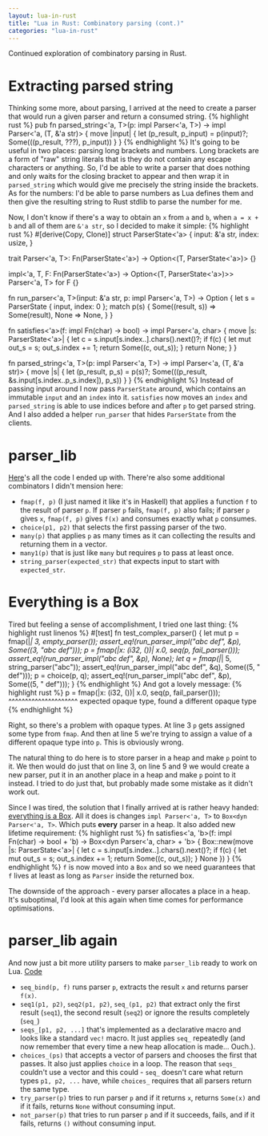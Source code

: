 ```yaml
---
layout: lua-in-rust
title: "Lua in Rust: Combinatory parsing (cont.)"
categories: "lua-in-rust"
---
```


Continued exploration of combinatory parsing in Rust.

Extracting parsed string
========================

Thinking some more, about parsing, I arrived at the need to create a parser that
would run a given parser and return a consumed string.
{% highlight rust %}
pub fn parsed_string<'a, T>(p: impl Parser<'a, T>) -> impl Parser<'a, (T, &'a str)> {
    move |input| {
        let (p_result, p_input) = p(input)?;
        Some(((p_result, ???), p_input))
    }
}
{% endhighlight %}
It's going to be useful in two places: parsing long brackets and numbers. Long brackets
are a form of "raw" string literals that is they do not contain any escape characters or anything.
So, I'd be able to write a parser that does nothing and only waits for the closing bracket to appear and
then wrap it in `parsed_string` which would give me precisely the string inside the brackets.
As for the numbers: I'd be able to parse numbers as Lua defines them and then give the resulting string
to Rust stdlib to parse the number for me.

Now, I don't know if there's a way to obtain an `x` from `a` and `b`, when `a = x + b` and all of them
are `&'a str`, so I decided to make it simple:
{% highlight rust %}
#[derive(Copy, Clone)]
struct ParserState<'a> {
    input: &'a str,
    index: usize,
}

trait Parser<'a, T>: Fn(ParserState<'a>) -> Option<(T, ParserState<'a>)> {}

impl<'a, T, F: Fn(ParserState<'a>) -> Option<(T, ParserState<'a>)>> Parser<'a, T> for F {}

fn run_parser<'a, T>(input: &'a str, p: impl Parser<'a, T>) -> Option<T> {
    let s = ParserState { input, index: 0 };
    match p(s) {
        Some((result, s)) => Some(result),
        None => None,
    }
}

fn satisfies<'a>(f: impl Fn(char) -> bool) -> impl Parser<'a, char> {
    move |s: ParserState<'a>| {
        let c = s.input[s.index..].chars().next()?;
        if f(c) {
            let mut out_s = s;
            out_s.index += 1;
            return Some((c, out_s));
        }
        return None;
    }
}

fn parsed_string<'a, T>(p: impl Parser<'a, T>) -> impl Parser<'a, (T, &'a str)> {
    move |s| {
        let (p_result, p_s) = p(s)?;
        Some(((p_result, &s.input[s.index..p_s.index]), p_s))
    }
}
{% endhighlight %}
Instead of passing input around I now pass `ParserState` around, which contains an immutable `input` and
an `index` into it. `satisfies` now moves an `index` and `parsed_string` is able to use indices before and
after `p` to get parsed string. And I also added a helper `run_parser` that hides `ParserState` from the clients.

parser_lib
==========

[Here](https://github.com/projedi/lua-in-rust/commit/8091ba06d56ae788cdfa89333d2a5835a5a3a44a)'s all the code I ended up with. There're also some additional combinators I didn't mension here:
* `fmap(f, p)` (I just named it like it's in Haskell) that applies a function `f` to the result of parser `p`. If parser `p` fails, `fmap(f, p)` also fails; if parser `p` gives `x`, `fmap(f, p)` gives `f(x)` and consumes exactly what `p` consumes.
* `choice(p1, p2)` that selects the first passing parser of the two.
* `many(p)` that applies `p` as many times as it can collecting the results and returning them in a vector.
* `many1(p)` that is just like `many` but requires `p` to pass at least once.
* `string_parser(expected_str)` that expects input to start with `expected_str`.

Everything is a Box
===================

Tired but feeling a sense of accomplishment, I tried one last thing:
{% highlight rust linenos %}
#[test]
fn test_complex_parser() {
    let mut p = fmap(|_| 3, empty_parser());
    assert_eq!(run_parser_impl("abc def", &p), Some((3, "abc def")));
    p = fmap(|x: (i32, ())| x.0, seq(p, fail_parser()));
    assert_eq!(run_parser_impl("abc def", &p), None);
    let q = fmap(|_| 5, string_parser("abc"));
    assert_eq!(run_parser_impl("abc def", &q), Some((5, " def")));
    p = choice(p, q);
    assert_eq!(run_parser_impl("abc def", &p), Some((5, " def")));
}
{% endhighlight %}
And got a lovely message:
{% highlight rust %}
p = fmap(|x: (i32, ())| x.0, seq(p, fail_parser()));
                             ^^^^^^^^^^^^^^^^^^^^^ expected opaque type, found a different opaque type
{% endhighlight %}

Right, so there's a problem with opaque types. At line 3 `p` gets assigned some type from `fmap`. And then
at line 5 we're trying to assign a value of a different opaque type into `p`. This is obviously wrong.

The natural thing to do here is to store parser in a heap and make `p` point to it. We then would do just that
on line 3, on line 5 and 9 we would create a new parser, put it in an another place in a heap and make `p`
point to it instead. I tried to do just that, but probably made some mistake as it didn't work out.

Since I was tired, the solution that I finally arrived at is rather heavy handed:
[everything is a Box](https://github.com/projedi/lua-in-rust/commit/b9bb4226901a06e250e918fe32843909ddf01bb3).
All it does is changes `impl Parser<'a, T>` to `Box<dyn Parser<'a, T>`. Which puts **every** parser in a heap.
It also added new lifetime requirement:
{% highlight rust %}
fn satisfies<'a, 'b>(f: impl Fn(char) -> bool + 'b) -> Box<dyn Parser<'a, char> + 'b> {
    Box::new(move |s: ParserState<'a>| {
        let c = s.input[s.index..].chars().next()?;
        if f(c) {
            let mut out_s = s;
            out_s.index += 1;
            return Some((c, out_s));
        }
        None
    })
}
{% endhighlight %}
`f` is now moved into a `Box` and so we need guarantees that `f` lives at least as long as `Parser` inside
the returned box.

The downside of the approach - every parser allocates a place in a heap. It's suboptimal, I'd look at this
again when time comes for performance optimisations.

parser_lib again
================

And now just a bit more utility parsers to make `parser_lib` ready to work on Lua. [Code](https://github.com/projedi/lua-in-rust/commit/047042b24ef0bebc2a95075ca7c98702aa5638ae)

* `seq_bind(p, f)` runs parser `p`, extracts the result `x` and returns parser `f(x)`.
* `seq1(p1, p2)`, `seq2(p1, p2)`, `seq_(p1, p2)` that extract only the first result (`seq1`), the second result (`seq2`) or ignore the results completely (`seq_`)
* `seqs_[p1, p2, ...]` that's implemented as a declarative macro and looks like a standard `vec!` macro. It just applies `seq_` repeatedly (and now remember that every time a new heap allocation is made... Ouch.).
* `choices_(ps)` that accepts a vector of parsers and chooses the first that passes. It also just applies `choice` in a loop. The reason that `seqs_` couldn't use a vector and this could - `seq_` doesn't care what return types `p1, p2, ...` have, while `choices_` requires that all parsers return the same type.
* `try_parser(p)` tries to run parser `p` and if it returns `x`, returns `Some(x)` and if it fails, returns `None` without consuming input.
* `not_parser(p)` that tries to run parser `p` and if it succeeds, fails, and if it fails, returns `()` without consuming input.
